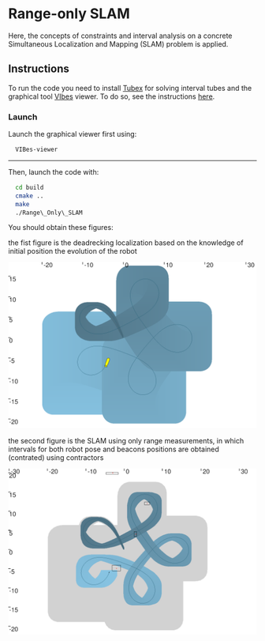 # Range-only SLAM

 Here,  the concepts of constraints and interval analysis on a concrete Simultaneous Localization and Mapping (SLAM) problem is applied.

## Instructions

To run the code you need to install  [Tubex](http://simon-rohou.fr/research/tubex-lib/doc/index.html) for solving interval tubes and the graphical tool  [VIbes](http://simon-rohou.fr/research/tubex-lib/doc/install/01-installation.html#graphical-tools) viewer.  To do so, see the instructions [here](https://github.com/jad-rabehi/Constraint-programming#instructions).



### Launch

Launch the graphical viewer first using:
```bash
  VIBes-viewer
```
---
Then, launch the code with:
```bash
  cd build
  cmake ..
  make
  ./Range\_Only\_SLAM
```



You should obtain these figures:

the fist figure is the deadrecking localization based on the knowledge of initial position the evolution of the robot

<img src="images/deadreckoning.png" width=750>

the second figure is the SLAM using only range measurements, in which intervals for both robot pose and beacons positions are obtained (contrated) using contractors

<img src="images/Range_SLAM.png" width=750>



